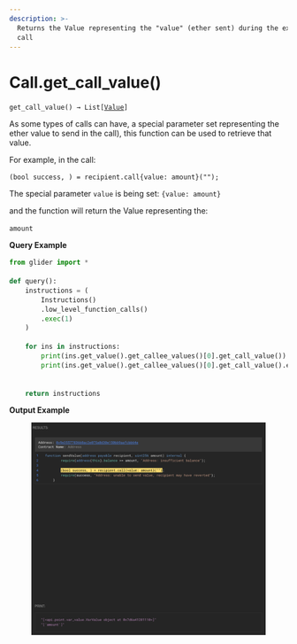```yaml
---
description: >-
  Returns the Value representing the "value" (ether sent) during the external
  call
---
```


# Call.get\_call\_value()

`get_call_value() → List[`[`Value`](../)`]`

As some types of calls can have, a special parameter set representing the ether value to send in the call), this function can be used to retrieve that value.

For example, in the call:

```solidity
(bool success, ) = recipient.call{value: amount}("");
```

The special parameter `value` is being set: `{value: amount}`

and the function will return the Value representing the:

`amount`

**Query Example**

```python
from glider import *

def query():
    instructions = (
        Instructions()
        .low_level_function_calls()
        .exec(1)
    )

    for ins in instructions:
        print(ins.get_value().get_callee_values()[0].get_call_value())
        print(ins.get_value().get_callee_values()[0].get_call_value().expression)


    return instructions
```

**Output Example**

<figure><img src="../../../.gitbook/assets/image.png" alt=""><figcaption></figcaption></figure>
